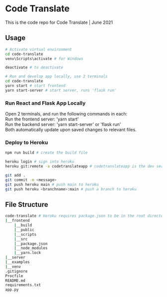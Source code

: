 # Code Translate
This is the code repo for Code Translate | June 2021


## Usage  
```bash
# Activate virtual environment
cd code-translate
venv\Scripts\activate # for Windows

deactivate # to deactivate

# Run and develop app locally, use 2 terminals
cd code-translate
yarn start # start frontend
yarn start-server # start server, runs 'flask run'
```


### Run React and Flask App Locally
Open 2 terminals, and run the following commands in each:  
Run the frontend server: 'yarn start'  
Run the backend server: 'yarn start-server' or 'flask run'  
Both automatically update upon saved changes to relevant files.

### Deploy to Heroku
```bash
npm run build # create the build file

heroku login # sign into heroku
heroku git:remote -a codetranslateapp # codetranslateapp is the dev server, code-translate-app is the production server

git add .
git commit -m <message>
git push heroku main # push main to heroku
git push heroku <branchname>:main # push a branch to heroku
```


## File Structure
```bash
code-translate # Heroku requires package.json to be in the root directory. This ideal file structure does not work.
|__frontend
    |__build
    |__public
    |__scripts
    |__src
    |__package.json
    |__node_modules
    |__yarn.lock
|__server
|__examples
|__venv
.gitignore
Procfile
README.md
requirements.txt
app.py
```